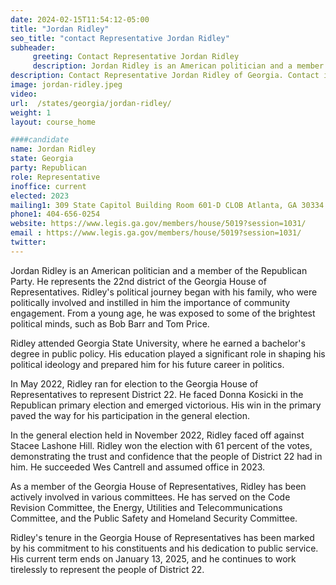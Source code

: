 ```yaml
---
date: 2024-02-15T11:54:12-05:00
title: "Jordan Ridley"
seo_title: "contact Representative Jordan Ridley"
subheader:
     greeting: Contact Representative Jordan Ridley
     description: Jordan Ridley is an American politician and a member of the Republican Party. He represents the 22nd district of the Georgia House of Representatives.
description: Contact Representative Jordan Ridley of Georgia. Contact information for Jordan Ridley includes email address, phone number, and mailing address.
image: jordan-ridley.jpeg
video:
url:  /states/georgia/jordan-ridley/
weight: 1
layout: course_home

####candidate
name: Jordan Ridley
state: Georgia
party: Republican
role: Representative
inoffice: current
elected: 2023
mailing1: 309 State Capitol Building Room 601-D CLOB Atlanta, GA 30334
phone1: 404-656-0254
website: https://www.legis.ga.gov/members/house/5019?session=1031/
email : https://www.legis.ga.gov/members/house/5019?session=1031/
twitter:
---
```


Jordan Ridley is an American politician and a member of the Republican Party. He represents the 22nd district of the Georgia House of Representatives. Ridley's political journey began with his family, who were politically involved and instilled in him the importance of community engagement. From a young age, he was exposed to some of the brightest political minds, such as Bob Barr and Tom Price.

Ridley attended Georgia State University, where he earned a bachelor's degree in public policy. His education played a significant role in shaping his political ideology and prepared him for his future career in politics.

In May 2022, Ridley ran for election to the Georgia House of Representatives to represent District 22. He faced Donna Kosicki in the Republican primary election and emerged victorious. His win in the primary paved the way for his participation in the general election.

In the general election held in November 2022, Ridley faced off against Stacee Lashone Hill. Ridley won the election with 61 percent of the votes, demonstrating the trust and confidence that the people of District 22 had in him. He succeeded Wes Cantrell and assumed office in 2023.

As a member of the Georgia House of Representatives, Ridley has been actively involved in various committees. He has served on the Code Revision Committee, the Energy, Utilities and Telecommunications Committee, and the Public Safety and Homeland Security Committee.

Ridley's tenure in the Georgia House of Representatives has been marked by his commitment to his constituents and his dedication to public service. His current term ends on January 13, 2025, and he continues to work tirelessly to represent the people of District 22.
